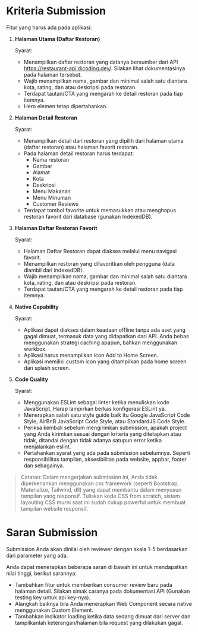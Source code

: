 # Kriteria Submission
Fitur yang harus ada pada aplikasi: 

1. **Halaman Utama (Daftar Restoran)**

   Syarat:
   - Menampilkan daftar restoran yang datanya bersumber dari API https://restaurant-api.dicoding.dev/. Silakan lihat dokumentasinya pada halaman tersebut.
   - Wajib menampilkan nama, gambar dan minimal salah satu diantara kota, rating, dan atau deskripsi pada restoran.
   - Terdapat tautan/CTA yang mengarah ke detail restoran pada tiap itemnya.
    - Hero elemen tetap dipertahankan.

2. **Halaman Detail Restoran**

   Syarat:
   - Menampilkan detail dari restoran yang dipilih dari halaman utama (daftar restoran) atau halaman favorit restoran.
   - Pada halaman detail restoran harus terdapat:
     - Nama restoran
     - Gambar
     - Alamat
     - Kota 
     - Deskripsi
     - Menu Makanan
     - Menu Minuman
     - Customer Reviews
   - Terdapat tombol favorite untuk memasukkan atau menghapus restoran favorit dari database (gunakan IndexedDB).

3. **Halaman Daftar Restoran Favorit**

   Syarat:
   - Halaman Daftar Restoran dapat diakses melalui menu navigasi favorit.
   - Menampilkan restoran yang difavoritkan oleh pengguna (data diambil dari indexedDB).
   - Wajib menampilkan nama, gambar dan minimal salah satu diantara kota, rating, dan atau deskripsi pada restoran.
   - Terdapat tautan/CTA yang mengarah ke detail restoran pada tiap itemnya.

4. **Native Capability**

   Syarat:
   - Aplikasi dapat diakses dalam keadaan offline tanpa ada aset yang gagal dimuat, termasuk data yang didapatkan dari API. Anda bebas menggunakan strategi caching apapun, bahkan menggunakan workbox.
   - Aplikasi harus menampilkan icon Add to Home Screen.
   - Aplikasi memiliki custom icon yang ditampilkan pada home screen dan splash screen.

5. **Code Quality**

   Syarat:
   - Menggunakan ESLint sebagai linter ketika menuliskan kode JavaScript. Harap lampirkan berkas konfigurasi ESLint ya.
   - Menerapkan salah satu style guide baik itu Google JavaScript Code Style, AirBnB JavaScript Code Style, atau StandardJS Code Style.
   - Periksa kembali sebelum mengirimkan submission, apakah project yang Anda kirimkan sesuai dengan kriteria yang ditetapkan atau tidak, ditandai dengan tidak adanya satupun error ketika menjalankan eslint.
   - Pertahankan syarat yang ada pada submission sebelumnya. Seperti responsibilitas tampilan, aksesibilitas pada website, appbar, footer dan sebagainya.

> Catatan:
Dalam mengerjakan submission ini, Anda tidak diperkenankan menggunakan css framework (seperti Bootstrap, Materialize, Tailwind, dll) yang dapat membantu dalam menyusun tampilan yang responsif. Tuliskan kode CSS from scratch, sistem layouting CSS murni saat ini sudah cukup powerful untuk membuat tampilan website responsif.

# Saran Submission
Submission Anda akan dinilai oleh reviewer dengan skala 1-5 berdasarkan dari parameter yang ada.

Anda dapat menerapkan beberapa saran di bawah ini untuk mendapatkan nilai tinggi, berikut sarannya:

* Tambahkan fitur untuk memberikan consumer review baru pada halaman detail. Silakan simak caranya pada dokumentasi API (Gunakan testing key untuk api key-nya).
* Alangkah baiknya bila Anda menerapkan Web Component secara native menggunakan Custom Element.
* Tambahkan indikator loading ketika data sedang dimuat dari server dan tampilkanlah keterangan/halaman bila request yang dilakukan gagal.